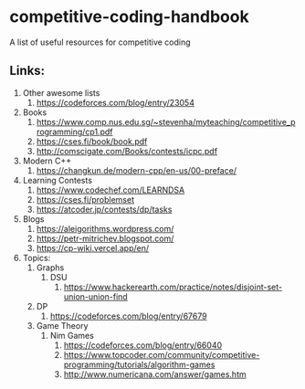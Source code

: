 # competitive-coding-handbook
A list of useful resources for competitive coding

## Links:

1. Other awesome lists
    1. https://codeforces.com/blog/entry/23054
2. Books
	1. https://www.comp.nus.edu.sg/~stevenha/myteaching/competitive_programming/cp1.pdf
	2. https://cses.fi/book/book.pdf
	3. http://comscigate.com/Books/contests/icpc.pdf
3. Modern C++
	1. https://changkun.de/modern-cpp/en-us/00-preface/
4. Learning Contests
	1. https://www.codechef.com/LEARNDSA
	2. https://cses.fi/problemset
    3. https://atcoder.jp/contests/dp/tasks
5. Blogs
	1. https://aleigorithms.wordpress.com/
	2. https://petr-mitrichev.blogspot.com/
	3. https://cp-wiki.vercel.app/en/
6. Topics:
    1. Graphs
        1. DSU
            1. https://www.hackerearth.com/practice/notes/disjoint-set-union-union-find
    2. DP
        1. https://codeforces.com/blog/entry/67679
    3. Game Theory
        1. Nim Games
            1. https://codeforces.com/blog/entry/66040
            2. https://www.topcoder.com/community/competitive-programming/tutorials/algorithm-games
            3. http://www.numericana.com/answer/games.htm